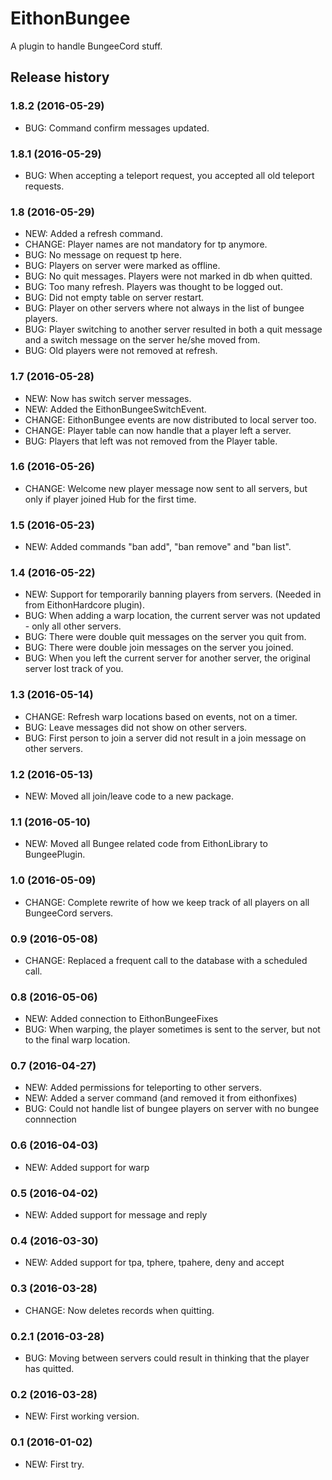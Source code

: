 # EithonBungee

A plugin to handle BungeeCord stuff.

## Release history

### 1.8.2 (2016-05-29)

* BUG: Command confirm messages updated.

### 1.8.1 (2016-05-29)

* BUG: When accepting a teleport request, you accepted all old teleport requests.

### 1.8 (2016-05-29)

* NEW: Added a refresh command.
* CHANGE: Player names are not mandatory for tp anymore.
* BUG: No message on request tp here.
* BUG: Players on server were marked as offline.
* BUG: No quit messages. Players were not marked in db when quitted.
* BUG: Too many refresh. Players was thought to be logged out.
* BUG: Did not empty table on server restart.
* BUG: Player on other servers where not always in the list of bungee players.
* BUG: Player switching to another server resulted in both a quit message and a switch message on the server he/she moved from.
* BUG: Old players were not removed at refresh.

### 1.7 (2016-05-28)

* NEW: Now has switch server messages.
* NEW: Added the EithonBungeeSwitchEvent.
* CHANGE: EithonBungee events are now distributed to local server too.
* CHANGE: Player table can now handle that a player left a server.
* BUG: Players that left was not removed from the Player table.

### 1.6 (2016-05-26)

* CHANGE: Welcome new player message now sent to all servers, but only if player joined Hub for the first time.

### 1.5 (2016-05-23)

* NEW: Added commands "ban add", "ban remove" and "ban list".

### 1.4 (2016-05-22)

* NEW: Support for temporarily banning players from servers. (Needed in from EithonHardcore plugin).
* BUG: When adding a warp location, the current server was not updated - only all other servers.
* BUG: There were double quit messages on the server you quit from.
* BUG: There were double join messages on the server you joined.
* BUG: When you left the current server for another server, the original server lost track of you. 

### 1.3 (2016-05-14)

* CHANGE: Refresh warp locations based on events, not on a timer.
* BUG: Leave messages did not show on other servers.
* BUG: First person to join a server did not result in a join message on other servers.

### 1.2 (2016-05-13)

* NEW: Moved all join/leave code to a new package.

### 1.1 (2016-05-10)

* NEW: Moved all Bungee related code from EithonLibrary to BungeePlugin.

### 1.0 (2016-05-09)

* CHANGE: Complete rewrite of how we keep track of all players on all BungeeCord servers.

### 0.9 (2016-05-08)

* CHANGE: Replaced a frequent call to the database with a scheduled call.

### 0.8 (2016-05-06)

* NEW: Added connection to EithonBungeeFixes
* BUG: When warping, the player sometimes is sent to the server, but not to the final warp location.

### 0.7 (2016-04-27)

* NEW: Added permissions for teleporting to other servers.
* NEW: Added a server command (and removed it from eithonfixes)
* BUG: Could not handle list of bungee players on server with no bungee connnection

### 0.6 (2016-04-03)

* NEW: Added support for warp

### 0.5 (2016-04-02)

* NEW: Added support for message and reply

### 0.4 (2016-03-30)

* NEW: Added support for tpa, tphere, tpahere, deny and accept

### 0.3 (2016-03-28)

* CHANGE: Now deletes records when quitting.

### 0.2.1 (2016-03-28)

* BUG: Moving between servers could result in thinking that the player has quitted.

### 0.2 (2016-03-28)

* NEW: First working version.

### 0.1 (2016-01-02)

* NEW: First try. 
